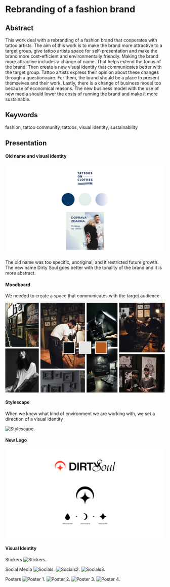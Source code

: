 # Rebranding of a fashion brand

## Abstract
This work deal with a rebranding of a fashion brand that cooperates with tattoo artists. The aim of this work is to make the brand more attractive to a target group, give tattoo artists space for self-presentation and make the brand more cost-efficient and environmentally friendly. Making the brand more attractive includes a change of name. That helps extend the focus of the brand. Then create a new visual identity that communicates better with the target group. Tattoo artists express their opinion about these changes through a questionnaire. For them, the brand should be a place to present themselves and their work. Lastly, there is a change of business model too because of economical reasons. The new business model with the use of new media should lower the costs of running the brand and make it more sustainable.

## Keywords
fashion, tattoo community, tattoos, visual identity, sustainability 

## Presentation
#### Old name and visual identity

![Old Visual Identity.](img/Tatoosonclothes.png)

The old name was too specific, unoriginal, and it restricted future growth. The new name Dirty Soul goes better with the tonality of the brand and it is more abstract.

#### Moodboard

We needed to create a space that communicates with the target audience

![Moodboard.](img/Moodboard.jpg)

#### Stylescape

When we knew what kind of environment we are working with, we set a direction of a visual identity

![Stylescape.](img/Stylescape.png) 

#### New Logo

![Logo.](img/logo.png) 

#### Visual Identity

Stickers
![Stickers.](27_urban_poster_mockup.jpg) 

Social Media
![Socials.](poznej.jpg) 
![Socials2.](Storycka.png) 
![Socials3.](ctvrty-prispevek.jpg)

Posters
![Poster 1.](133_urban_poster_mockup.jpg) 
![Poster 2.](114_urban_poster_mockup.jpg) 
![Poster 3.](81_urban_poster_mockup.jpg) 
![Poster 4.](outdoor.jpg) 



